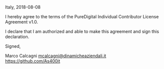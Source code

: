Italy, 2018-08-08

I hereby agree to the terms of the PureDigital Individual Contributor License
Agreement v1.0.

I declare that I am authorized and able to make this agreement and sign this
declaration.

Signed,

Marco Calcagni mcalcagni@dinamicheaziendali.it https://github.com/As400it
